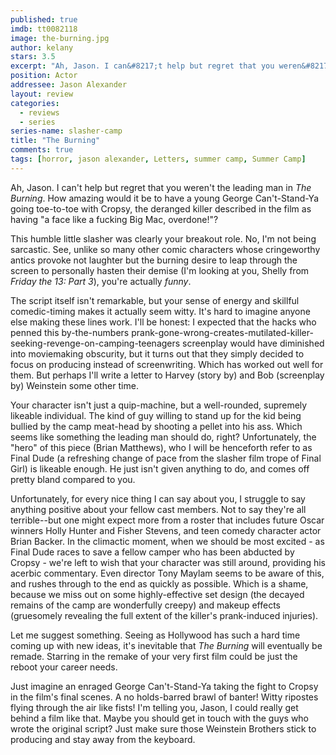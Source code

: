 ```yaml
---
published: true
imdb: tt0082118
image: the-burning.jpg
author: kelany 
stars: 3.5
excerpt: "Ah, Jason. I can&#8217;t help but regret that you weren&#8217;t the leading man in <em>The Burning</em>."
position: Actor
addressee: Jason Alexander
layout: review
categories:
  - reviews
  - series
series-name: slasher-camp
title: "The Burning"
comments: true
tags: [horror, jason alexander, Letters, summer camp, Summer Camp]
---
```

Ah, Jason. I can't help but regret that you weren't the leading man in _The Burning_. How amazing would it be to have a young George Can't-Stand-Ya going toe-to-toe with Cropsy, the deranged killer described in the film as having "a face like a fucking Big Mac, overdone!"?

This humble little slasher was clearly your breakout role. No, I'm not being sarcastic. See, unlike so many other comic characters whose cringeworthy antics provoke not laughter but the burning desire to leap through the screen to personally hasten their demise (I'm looking at you, Shelly from _Friday the 13: Part 3_), you're actually _funny_.

The script itself isn't remarkable, but your sense of energy and skillful comedic-timing makes it actually seem witty. It's hard to imagine anyone else making these lines work. I'll be honest: I expected that the hacks who penned this by-the-numbers prank-gone-wrong-creates-mutilated-killer-seeking-revenge-on-camping-teenagers screenplay would have diminished into moviemaking obscurity, but it turns out that they simply decided to focus on producing instead of screenwriting. Which has worked out well for them. But perhaps I'll write a letter to Harvey (story by) and Bob (screenplay by) Weinstein some other time.

Your character isn't just a quip-machine, but a well-rounded, supremely likeable individual. The kind of guy willing to stand up for the kid being bullied by the camp meat-head by shooting a pellet into his ass. Which seems like something the leading man should do, right? Unfortunately, the "hero" of this piece (Brian Matthews), who I will be henceforth refer to as Final Dude (a refreshing change of pace from the slasher film trope of Final Girl) is likeable enough. He just isn't given anything to do, and comes off pretty bland compared to you. 

Unfortunately, for every nice thing I can say about you, I struggle to say anything positive about your fellow cast members. Not to say they're all terrible--but one might expect more from a roster that includes future Oscar winners Holly Hunter and Fisher Stevens, and teen comedy character actor Brian Backer. In the climactic moment, when we should be most excited - as Final Dude races to save a fellow camper who has been abducted by Cropsy - we're left to wish that your character was still around, providing his acerbic commentary. Even director Tony Maylam seems to be aware of this, and rushes through to the end as quickly as possible. Which is a shame, because we miss out on some highly-effective set design (the decayed remains of the camp are wonderfully creepy) and makeup effects (gruesomely revealing the full extent of the killer's prank-induced injuries).

Let me suggest something. Seeing as Hollywood has such a hard time coming up with new ideas, it's inevitable that _The Burning_ will eventually be remade. Starring in the remake of your very first film could be just the reboot your career needs.

Just imagine an enraged George Can't-Stand-Ya taking the fight to Cropsy in the film's final scenes. A no holds-barred brawl of banter! Witty ripostes flying through the air like fists! I'm telling you, Jason, I could really get behind a film like that. Maybe you should get in touch with the guys who wrote the original script? Just make sure those Weinstein Brothers stick to producing and stay away from the keyboard.